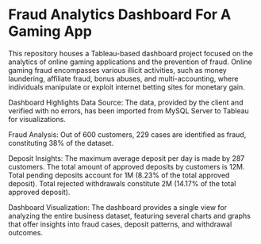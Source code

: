 # Fraud Analytics Dashboard For A Gaming App
This repository houses a Tableau-based dashboard project focused on the analytics of online gaming applications and the prevention of fraud. Online gaming fraud encompasses various illicit activities, such as money laundering, affiliate fraud, bonus abuses, and multi-accounting, where individuals manipulate or exploit internet betting sites for monetary gain.

Dashboard Highlights
Data Source: The data, provided by the client and verified with no errors, has been imported from MySQL Server to Tableau for visualizations.

Fraud Analysis: Out of 600 customers, 229 cases are identified as fraud, constituting 38% of the dataset.

Deposit Insights:
The maximum average deposit per day is made by 287 customers.
The total amount of approved deposits by customers is 12M.
Total pending deposits account for 1M (8.23% of the total approved deposit).
Total rejected withdrawals constitute 2M (14.17% of the total approved deposit).

Dashboard Visualization:
The dashboard provides a single view for analyzing the entire business dataset, featuring several charts and graphs that offer insights into fraud cases, deposit patterns, and withdrawal outcomes.
